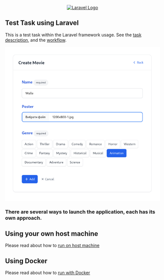 <p align="center"><a href="https://laravel.com" target="_blank"><img src="https://raw.githubusercontent.com/laravel/art/master/logo-lockup/5%20SVG/2%20CMYK/1%20Full%20Color/laravel-logolockup-cmyk-red.svg" width="400" alt="Laravel Logo"></a></p>

## Test Task using Laravel

This is a test task within the Laravel framework usage.
See the [task description](_workflow/task-en.md), and the [workflow](_workflow).

![Laravel app within Vue, Inertia, Tailwind - a test task](/_workflow/07-create-movie.png)


### There are several ways to launch the application, each has its own approach.

## Using your own host machine
Please read about how to [run on host machine](README_run_at_host.md)

## Using Docker
Please read about how to [run with Docker](README_run_at_docker.md)
